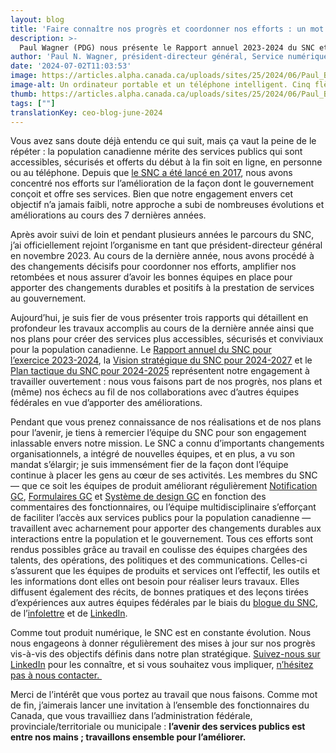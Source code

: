 ```yaml
---
layout: blog
title: 'Faire connaître nos progrès et coordonner nos efforts : un mot du PDG'
description: >-
  Paul Wagner (PDG) nous présente le Rapport annuel 2023-2024 du SNC et la Vision stratégique 2024-2027, lesquels dressent le portrait de nos plans d’amélioration de la prestation des services numériques au GC.
author: 'Paul N. Wagner, président-directeur général, Service numérique canadien '
date: '2024-07-02T11:03:53'
image: https://articles.alpha.canada.ca/uploads/sites/25/2024/06/Paul_Blog_FR.jpg
image-alt: Un ordinateur portable et un téléphone intelligent. Cinq flèches émergent de l’ordinateur portable pour symboliser le progrès. Le téléphone intelligent affiche 3 icônes représentant respectivement le Gouvernement du Canada, l’accessibilité et la sécurité.
thumb: https://articles.alpha.canada.ca/uploads/sites/25/2024/06/Paul_Blog_FR.jpg
tags: [""]
translationKey: ceo-blog-june-2024
---
```


<p>Vous avez sans doute déjà entendu ce qui suit, mais ça vaut la peine de le répéter&nbsp;: la population canadienne mérite des services publics qui sont accessibles, sécurisés et offerts du début à la fin soit en ligne, en personne ou au téléphone. Depuis que <a href="https://numerique.canada.ca/2017/07/18/lancement-du-service-numerique-canadien/" target="_blank" rel="noreferrer noopener">le SNC a été lancé en 2017</a>, nous avons concentré nos efforts sur l’amélioration de la façon dont le gouvernement conçoit et offre ses services. Bien que notre engagement envers cet objectif n’a jamais faibli, notre approche a subi de nombreuses évolutions et améliorations au cours des 7&nbsp;dernières années.&nbsp;</p>



<p>Après avoir suivi de loin et pendant plusieurs années le parcours du SNC, j’ai officiellement rejoint l’organisme en tant que président-directeur général en novembre 2023. Au cours de la dernière année, nous avons procédé à des changements décisifs pour coordonner nos efforts, amplifier nos retombées et nous assurer d’avoir les bonnes équipes en place pour apporter des changements durables et positifs à la prestation de services au gouvernement.&nbsp;&nbsp;&nbsp;</p>



<p>Aujourd’hui, je suis fier de vous présenter trois rapports qui détaillent en profondeur les travaux accomplis au cours de la dernière année ainsi que nos plans pour créer des services plus accessibles, sécurisés et conviviaux pour la population canadienne. Le <a href="https://numerique.canada.ca/rapports/rapport-annuel-2023.pdf" target="_blank" rel="noreferrer noopener">Rapport annuel du SNC pour l’exercice&nbsp;2023-2024</a>, la <a href="https://numerique.canada.ca/rapports/strategie-2024.pdf" target="_blank" rel="noreferrer noopener">Vision stratégique du SNC pour 2024-2027</a> et le <a href="https://numerique.canada.ca/rapports/plan-tactique-2024.pdf" target="_blank" rel="noreferrer noopener">Plan tactique du SNC pour 2024-2025</a> représentent notre engagement à travailler ouvertement&nbsp;: nous vous faisons part de nos progrès, nos plans et (même) nos échecs au fil de nos collaborations avec d’autres équipes fédérales en vue d’apporter des améliorations.</p>



<p>Pendant que vous prenez connaissance de nos réalisations et de nos plans pour l’avenir, je tiens à remercier l’équipe du SNC pour son engagement inlassable envers notre mission. Le SNC a connu d’importants changements organisationnels, a intégré de nouvelles équipes, et en plus, a vu son mandat s’élargir; je suis immensément fier de la façon dont l’équipe continue à placer les gens au cœur de ses activités. Les membres du SNC — que ce soit les équipes de produit améliorant régulièrement <a href="https://notification.canada.ca/?utm_source=FR_blog_sharing_progress&amp;utm_id=Notify_home+" target="_blank" rel="noreferrer noopener">Notification GC</a>, <a href="https://articles.alpha.canada.ca/forms-formulaires/fr/" target="_blank" rel="noreferrer noopener">Formulaires GC</a> et <a href="https://systeme-design.alpha.canada.ca/fr/" target="_blank" rel="noreferrer noopener">Système de design GC</a> en fonction des commentaires des fonctionnaires, ou l’équipe multidisciplinaire s’efforçant de faciliter l’accès aux services publics pour la population canadienne — travaillent avec acharnement pour apporter des changements durables aux interactions entre la population et le gouvernement. Tous ces efforts sont rendus possibles grâce au travail en coulisse des équipes chargées des talents, des opérations, des politiques et des communications. Celles-ci s’assurent que les équipes de produits et services ont l’effectif, les outils et les informations dont elles ont besoin pour réaliser leurs travaux. Elles diffusent également des récits, de bonnes pratiques et des leçons tirées d’expériences aux autres équipes fédérales par le biais du <a href="https://numerique.canada.ca/blogue/" target="_blank" rel="noreferrer noopener">blogue du SNC</a>, de l’<a href="https://us15.campaign-archive.com/home/?u=729a207773f7324e217a1d945&amp;id=5fe89f4d28" target="_blank" rel="noreferrer noopener">infolettre</a> et de <a href="https://www.linkedin.com/company/cds-snc/" target="_blank" rel="noreferrer noopener">LinkedIn</a>. </p>



<p>Comme tout produit numérique, le SNC est en constante évolution. Nous nous engageons à donner régulièrement des mises à jour sur nos progrès vis-à-vis des objectifs définis dans notre plan stratégique. <a href="https://www.linkedin.com/company/cds-snc/" target="_blank" rel="noreferrer noopener">Suivez-nous sur LinkedIn</a> pour les connaître, et si vous souhaitez vous impliquer, <a href="mailto:cds-snc@servicecanada.gc.ca" target="_blank" rel="noreferrer noopener">n’hésitez pas à nous contacter.&nbsp;</a></p>



<p>Merci de l’intérêt que vous portez au travail que nous faisons. Comme mot de fin, j’aimerais lancer une invitation à l’ensemble des fonctionnaires du Canada, que vous travailliez dans l’administration fédérale, provinciale/territoriale ou municipale&nbsp;: <strong>l’avenir des services publics est entre nos mains ; travaillons ensemble pour l’améliorer.&nbsp;</strong></p>

